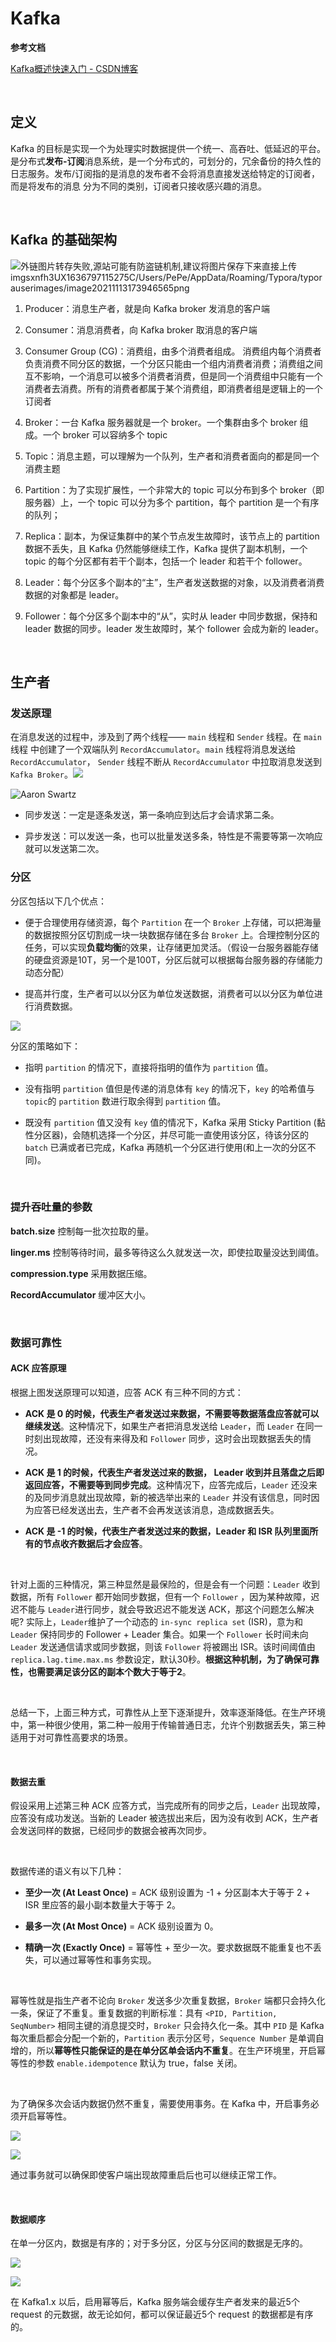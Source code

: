 # Kafka

**参考文档**

[Kafka概述快速入门 - CSDN博客](https://achang.blog.csdn.net/article/details/121307740)

&emsp;

## 定义

Kafka 的目标是实现一个为处理实时数据提供一个统一、高吞吐、低延迟的平台。是分布式**发布-订阅**消息系统，是一个分布式的，可划分的，冗余备份的持久性的日志服务。发布/订阅指的是消息的发布者不会将消息直接发送给特定的订阅者，而是将发布的消息
分为不同的类别，订阅者只接收感兴趣的消息。

&emsp;

## Kafka 的基础架构

![外链图片转存失败,源站可能有防盗链机制,建议将图片保存下来直接上传imgsxnfh3UX1636797115275C/Users/PePe/AppData/Roaming/Typora/typorauserimages/image20211113173946565png](https://img-blog.csdnimg.cn/797194be47b947bf989b01a87b5b6e78.png?x-oss-process=image/watermark,type_ZHJvaWRzYW5zZmFsbGJhY2s,shadow_50,text_Q1NETiBA6Zi_5piM5Zac5qyi5ZCD6buE5qGD,size_20,color_FFFFFF,t_70,g_se,x_16)

1. Producer：消息生产者，就是向 Kafka broker 发消息的客户端

2. Consumer：消息消费者，向 Kafka broker 取消息的客户端

3. Consumer Group (CG)：消费组，由多个消费者组成。 消费组内每个消费者负责消费不同分区的数据，一个分区只能由一个组内消费者消费；消费组之间互不影响，一个消息可以被多个消费者消费，但是同一个消费组中只能有一个消费者去消费。所有的消费者都属于某个消费组，即消费者组是逻辑上的一个订阅者

4. Broker：一台 Kafka 服务器就是一个 broker。一个集群由多个 broker 组成。一个 broker 可以容纳多个 topic

5. Topic：消息主题，可以理解为一个队列，生产者和消费者面向的都是同一个消费主题

6. Partition：为了实现扩展性，一个非常大的 topic 可以分布到多个 broker（即服务器）上，一个 topic 可以分为多个 partition，每个 partition 是一个有序的队列；

7. Replica：副本，为保证集群中的某个节点发生故障时，该节点上的 partition 数据不丢失，且 Kafka 仍然能够继续工作，Kafka 提供了副本机制，一个 topic 的每个分区都有若干个副本，包括一个 leader 和若干个 follower。

8. Leader：每个分区多个副本的“主”，生产者发送数据的对象，以及消费者消费数据的对象都是 leader。

9. Follower：每个分区多个副本中的“从”，实时从 leader 中同步数据，保持和 leader 数据的同步。leader 发生故障时，某个 follower 会成为新的 leader。
   
   &emsp;

## 生产者

### 发送原理

在消息发送的过程中，涉及到了两个线程—— `main` 线程和 `Sender` 线程。在 `main` 线程
中创建了一个双端队列 `RecordAccumulator`。`main` 线程将消息发送给 `RecordAccumulator`， `Sender` 线程不断从 `RecordAccumulator` 中拉取消息发送到 `Kafka Broker`。![](/Users/yuhangliu/Desktop/Screen%20Shot%202022-04-30%20at%2017.17.10.png)

![Aaron Swartz](https://github.com/Yuhang1029/Pic/raw/master/3.png)

* 同步发送：一定是逐条发送，第一条响应到达后才会请求第二条。

* 异步发送：可以发送一条，也可以批量发送多条，特性是不需要等第一次响应就可以发送第二次。

### 分区

分区包括以下几个优点：

* 便于合理使用存储资源，每个 `Partition` 在一个 `Broker` 上存储，可以把海量的数据按照分区切割成一块一块数据存储在多台 `Broker` 上。合理控制分区的任务，可以实现**负载均衡**的效果，让存储更加灵活。（假设一台服务器能存储的硬盘资源是10T，另一个是100T，分区后就可以根据每台服务器的存储能力动态分配）

* 提高并行度，生产者可以以分区为单位发送数据，消费者可以以分区为单位进行消费数据。

![](/Users/yuhangliu/Desktop/Screen%20Shot%202022-04-30%20at%2015.36.48.png)

分区的策略如下：

* 指明 `partition` 的情况下，直接将指明的值作为 `partition` 值。

* 没有指明 `partition` 值但是传递的消息体有 `key` 的情况下，`key` 的哈希值与 `topic`的 `partition` 数进行取余得到 `partition` 值。

* 既没有 `partition` 值又没有 `key` 值的情况下，Kafka 采用 Sticky Partition (黏性分区器)，会随机选择一个分区，并尽可能一直使用该分区，待该分区的 `batch` 已满或者已完成，Kafka 再随机一个分区进行使用(和上一次的分区不同)。

&emsp;

### 提升吞吐量的参数

**batch.size** 控制每一批次拉取的量。

**linger.ms** 控制等待时间，最多等待这么久就发送一次，即使拉取量没达到阈值。

**compression.type** 采用数据压缩。

**RecordAccumulator** 缓冲区大小。

&emsp;

### 数据可靠性

#### ACK 应答原理

根据上图发送原理可以知道，应答 ACK 有三种不同的方式：

* **ACK 是 0 的时候，代表生产者发送过来数据，不需要等数据落盘应答就可以继续发送**。这种情况下，如果生产者把消息发送给 `Leader`，而 `Leader` 在同一时刻出现故障，还没有来得及和 `Follower` 同步，这时会出现数据丢失的情况。

* **ACK 是 1 的时候，代表生产者发送过来的数据， Leader 收到并且落盘之后即返回应答，不需要等到同步完成**。这种情况下，应答完成后，`Leader` 还没来的及同步消息就出现故障，新的被选举出来的 `Leader` 并没有该信息，同时因为应答已经发送出去，生产者不会再发送该消息，造成数据丢失。

* **ACK 是 -1 的时候，代表生产者发送过来的数据，Leader 和 ISR 队列里面所有的节点收齐数据后才会应答**。

&emsp;

针对上面的三种情况，第三种显然是最保险的，但是会有一个问题：`Leader` 收到数据，所有 `Follower` 都开始同步数据，但有一个 `Follower` ，因为某种故障，迟迟不能与 `Leader`进行同步，就会导致迟迟不能发送 ACK，那这个问题怎么解决呢? 实际上，`Leader`维护了一个动态的 `in-sync replica set` (ISR)，意为和 `Leader` 保持同步的 Follower + Leader 集合。如果一个 `Follower` 长时间未向 `Leader` 发送通信请求或同步数据，则该 `Follower` 将被踢出 ISR。该时间阈值由 `replica.lag.time.max.ms` 参数设定，默认30秒。**根据这种机制，为了确保可靠性，也需要满足该分区的副本个数大于等于2**。

&emsp;

总结一下，上面三种方式，可靠性从上至下逐渐提升，效率逐渐降低。在生产环境中，第一种很少使用，第二种一般用于传输普通日志，允许个别数据丢失，第三种适用于对可靠性高要求的场景。

&emsp;

#### 数据去重

假设采用上述第三种 ACK 应答方式，当完成所有的同步之后，`Leader` 出现故障，应答没有成功发送。当新的 Leader 被选拔出来后，因为没有收到 ACK，生产者会发送同样的数据，已经同步的数据会被再次同步。

&emsp;

数据传递的语义有以下几种：

* **至少一次 (At Least Once)** = ACK 级别设置为 -1 + 分区副本大于等于 2 + ISR 里应答的最小副本数量大于等于 2。

* **最多一次 (At Most Once)** = ACK 级别设置为 0。

* **精确一次 (Exactly Once)** = 幂等性 + 至少一次。要求数据既不能重复也不丢失，可以通过幂等性和事务实现。

&emsp;

幂等性就是指生产者不论向 `Broker` 发送多少次重复数据，`Broker` 端都只会持久化一条，保证了不重复。重复数据的判断标准：具有 `<PID, Partition, SeqNumber>` 相同主键的消息提交时，`Broker` 只会持久化一条。其中 `PID` 是 Kafka 每次重启都会分配一个新的，`Partition` 表示分区号，`Sequence Number` 是单调自增的，所以**幂等性只能保证的是在单分区单会话内不重复**。在生产环境里，开启幂等性的参数 `enable.idempotence` 默认为 true，false 关闭。

&emsp;

为了确保多次会话内数据仍然不重复，需要使用事务。在 Kafka 中，开启事务必须开启幂等性。

![](/Users/yuhangliu/Desktop/Screen%20Shot%202022-04-30%20at%2017.18.58.png)

![](https://github.com/Yuhang1029/Pic/raw/master/2.png)

通过事务就可以确保即使客户端出现故障重启后也可以继续正常工作。

&emsp;

#### 数据顺序

在单一分区内，数据是有序的；对于多分区，分区与分区间的数据是无序的。

![](/Users/yuhangliu/Desktop/Screen%20Shot%202022-04-30%20at%2017.25.02.png)

![](https://github.com/Yuhang1029/Pic/raw/master/1.png)

在 Kafka1.x 以后，启用幂等后，Kafka 服务端会缓存生产者发来的最近5个 request 的元数据，故无论如何，都可以保证最近5个 request 的数据都是有序的。
